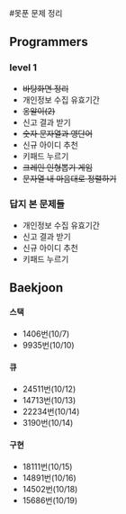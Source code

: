 #못푼 문제 정리

## Programmers
### level 1
- ~~바탕화면 정리~~
- 개인정보 수집 유효기간
- ~~옹알이(2)~~
- 신고 결과 받기
- ~~숫자 문자열과 영단어~~
- 신규 아이디 추천
- 키패드 누르기
- ~~크레인 인형뽑기 게임~~
- ~~문자열 내 마음대로 정렬하기~~

### 답지 본 문제들
- 개인정보 수집 유효기간
- 신고 결과 받기
- 신규 아이디 추천
- 키패드 누르기



## Baekjoon
#### 스택
- 1406번(10/7)
- 9935번(10/10)

#### 큐
- 24511번(10/12)
- 14713번(10/13)
- 22234번(10/14)
- 3190번(10/14)

#### 구현
- 18111번(10/15)
- 14891번(10/16)
- 14502번(10/18)
- 15686번(10/19)
